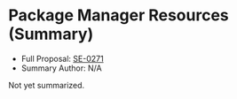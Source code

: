 # Package Manager Resources (Summary)

* Full Proposal: [SE-0271](https://github.com/apple/swift-evolution/blob/main/proposals/0271-package-manager-resources.md)
* Summary Author: N/A

Not yet summarized.
